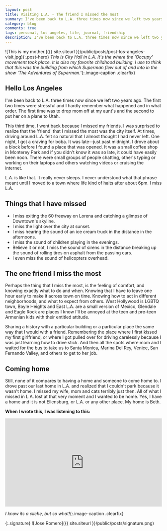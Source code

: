 ```yaml
---
layout: post
title: Visiting L.A. - The friend I missed the most
summary: I've been back to L.A. three times now since we left two years ago. I was surprised to realize that the 'friend' that I missed the most was the city itself.
category: blog
comments: true
tags: personal, los angeles, life, journal, friendship
description: I've been back to L.A. three times now since we left two years ago. I was surprised to realize that the 'friend' that I missed the most was the city itself.
---
```


![This is my mother.]({{ site.siteurl }}/public/posts/post-los-angeles-visit.jpg){:.post-hero}
*This is City Hall in L.A. It's the where the 'Occupy' movement took place. It is also my favorite childhood building. I use to think that this was the building from which Superman flew out of and into in the show 'The Adventures of Superman.'*{:.image-caption .clearfix}

## Hello Los Angeles
I've been back to L.A. three times now since we left two years ago. The first two times were stressful and I hardly remember what happened and in what order. The first time was to drop mom off at my aunt's and the second to put her on a plane to Utah. 

This third time, I went back because I missed my friends. I was surprised to realize that the 'friend' that I missed the most was the city itself. At times, driving around L.A. felt so natural that I almost thought I had never left. One night, I got a craving for boba. It was late--just past midnight. I drove about a block before I found a place that was opened. It was a small coffee shop in Monterey Park and if you didn't know it was so late, it could have easily been noon. There were small groups of people chatting, other's typing or working on their laptops and others watching videos or cruising the internet. 

L.A. is like that. It really never sleeps. I never understood what that phrase meant until I moved to a town where life kind of halts after about 6pm. I miss L.A.

## Things that I have missed

- I miss exiting the 60 freeway on Lorena and catching a glimpse of Downtown's skyline. 
- I miss the light over the city at sunset. 
- I miss hearing the sound of an ice cream truck in the distance in the afternoons.
- I miss the sound of children playing in the evenings.
- Believe it or not, I miss the sound of sirens in the distance breaking up the sound of rolling tires on asphalt from the passing cars.
- I even miss the sound of helicopters overhead.

## The one friend I miss the most
Perhaps the thing that I miss the most, is the feeling of comfort, and knowing exactly what to do and when. Knowing that I have to leave one hour early to make it across town on time. Knowing how to act in different neighborhoods, and what to expect from others. West Hollywood is LGBTQ town, Boyle Heights and East L.A. are a small version of Mexico, Glendale and Eagle Rock are places I know I'll be annoyed at the teen and pre-teen Armenian kids with their entitled attitude. 

Sharing a history with a particular building or a particular place the same way that I would with a friend. Remembering the place where I first kissed my first girlfriend, or where I got pulled over for driving carelessly because I was just learning how to drive stick. And then all the spots where mom and I waited for the bus to take us to Santa Monica, Marina Del Rey, Venice, San Fernando Valley, and others to get to her job. 

## Coming home
Still, none of it compares to having a home and someone to come home to. I drove past our last home in L.A. and realized that I couldn't park because it wasn't home. I missed my wife, mom and cats terribly just then. All of what I missed in L.A. lost at that very moment and I wanted to be home. Yes, I have a home and it is not Ellensburg, or L.A. or any other place. My home is Beth.
 
**When I wrote this, I was listening to this:**
 <style>.embed-container { position: relative; padding-bottom: 56.25%; height: 0; overflow: hidden; max-width: 100%; } .embed-container iframe, .embed-container object, .embed-container embed { position: absolute; top: 0; left: 0; width: 100%; height: 100%; }</style>
<div class='embed-container'><iframe src='https://www.youtube.com/embed/GLvohMXgcBo?rel=0&amp;t=27s&amp;showinfo=0' frameborder='0' allowfullscreen></iframe></div>

*I know its a cliche, but so what!*{:.image-caption .clearfix}

{:.signature}
![Jose Romero]({{ site.siteurl }}/public/posts/signature.png)